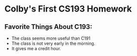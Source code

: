 # Colby's First CS193 Homework
## Favorite Things About C193:
  - The class seems more useful than C191
  - The class is not very early in the morning.
  - It gives me a credit hour. 
